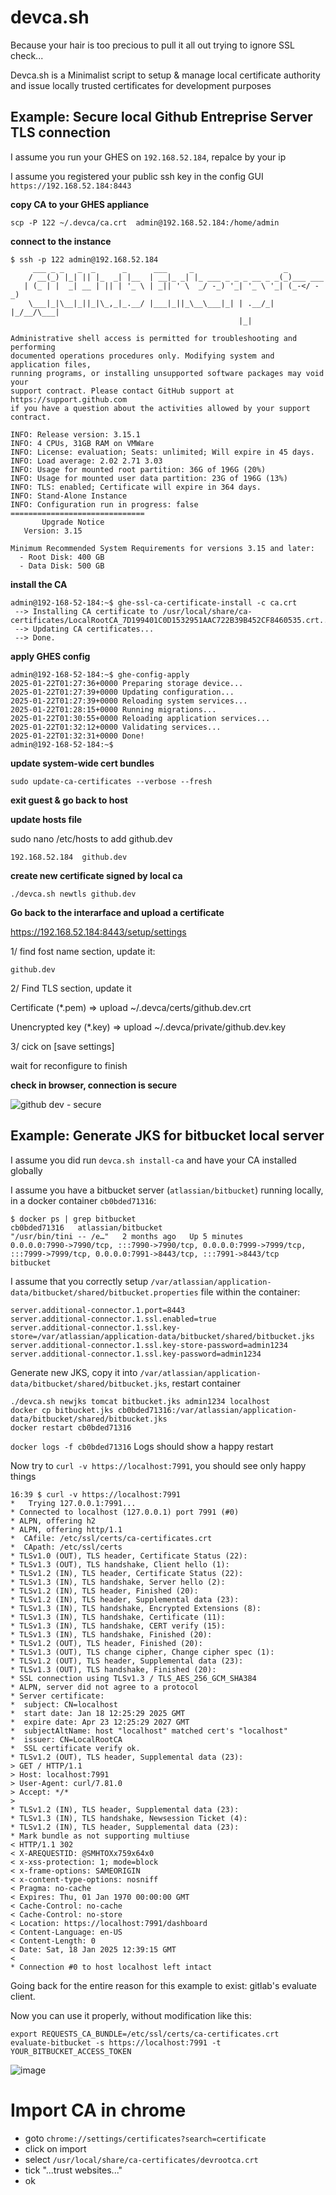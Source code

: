 # devca.sh

Because your hair is too precious to pull it all out trying to ignore SSL check...

Devca.sh is a Minimalist script to setup &amp; manage local certificate authority and issue locally trusted certificates for development purposes 

## Example: Secure local Github Entreprise Server TLS connection

I assume you run your GHES on `192.168.52.184`, repalce by your ip

I assume you registered your public ssh key in the config GUI `https://192.168.52.184:8443`

**copy CA to your GHES appliance**

```
scp -P 122 ~/.devca/ca.crt  admin@192.168.52.184:/home/admin
```

**connect to the instance**

```
$ ssh -p 122 admin@192.168.52.184
     ___ _ _   _  _      _      ___     _                    _
    / __(_) |_| || |_  _| |__  | __|_ _| |_ ___ _ _ _ __ _ _(_)___ ___
   | (_ | |  _| __ | || | '_ \ | _|| ' \  _/ -_) '_| '_ \ '_| (_-</ -_)
    \___|_|\__|_||_|\_,_|_.__/ |___|_||_\__\___|_| | .__/_| |_/__/\___|
                                                   |_|

Administrative shell access is permitted for troubleshooting and performing
documented operations procedures only. Modifying system and application files,
running programs, or installing unsupported software packages may void your
support contract. Please contact GitHub support at https://support.github.com
if you have a question about the activities allowed by your support contract.

INFO: Release version: 3.15.1
INFO: 4 CPUs, 31GB RAM on VMWare
INFO: License: evaluation; Seats: unlimited; Will expire in 45 days.
INFO: Load average: 2.02 2.71 3.03
INFO: Usage for mounted root partition: 36G of 196G (20%)
INFO: Usage for mounted user data partition: 23G of 196G (13%)
INFO: TLS: enabled; Certificate will expire in 364 days.
INFO: Stand-Alone Instance
INFO: Configuration run in progress: false
==============================
       Upgrade Notice         
   Version: 3.15              

Minimum Recommended System Requirements for versions 3.15 and later:
  - Root Disk: 400 GB        
  - Data Disk: 500 GB        
```

**install the CA**

```
admin@192-168-52-184:~$ ghe-ssl-ca-certificate-install -c ca.crt 
 --> Installing CA certificate to /usr/local/share/ca-certificates/LocalRootCA_7D199401C0D1532951AAC722B39B452CF8460535.crt...
 --> Updating CA certificates...
 --> Done.
```


**apply GHES config**

```
admin@192-168-52-184:~$ ghe-config-apply
2025-01-22T01:27:36+0000 Preparing storage device...
2025-01-22T01:27:39+0000 Updating configuration...
2025-01-22T01:27:39+0000 Reloading system services...
2025-01-22T01:28:15+0000 Running migrations...
2025-01-22T01:30:55+0000 Reloading application services...
2025-01-22T01:32:12+0000 Validating services...
2025-01-22T01:32:31+0000 Done!
admin@192-168-52-184:~$ 

```


**update system-wide cert bundles**

```
sudo update-ca-certificates --verbose --fresh
```

**exit guest & go back to host**

**update hosts file**

sudo nano /etc/hosts to add github.dev

```
192.168.52.184  github.dev
```

**create new certificate signed by local ca**

```
./devca.sh newtls github.dev
```

**Go back to the interarface and upload a certificate**

https://192.168.52.184:8443/setup/settings

1/ find fost name section, update it:

```
github.dev
```

2/ Find TLS section, update it

Certificate (*.pem)
=> upload ~/.devca/certs/github.dev.crt

Unencrypted key (*.key) 
=> upload ~/.devca/private/github.dev.key

3/ cick on [save settings]

wait for reconfigure to finish


**check in browser, connection is secure**

![github dev - secure](https://github.com/user-attachments/assets/8b493936-0cbe-4718-ac77-585d1c6df71d)






## Example: Generate JKS for bitbucket local server

I assume you did run `devca.sh install-ca` and have your CA installed globally

I assume you have a bitbucket server (`atlassian/bitbucket`) running locally, in a docker container `cb0bded71316`:

```
$ docker ps | grep bitbucket
cb0bded71316   atlassian/bitbucket                                             "/usr/bin/tini -- /e…"   2 months ago   Up 5 minutes           0.0.0.0:7990->7990/tcp, :::7990->7990/tcp, 0.0.0.0:7999->7999/tcp, :::7999->7999/tcp, 0.0.0.0:7991->8443/tcp, :::7991->8443/tcp   bitbucket

```

I assume that you correctly setup `/var/atlassian/application-data/bitbucket/shared/bitbucket.properties` file within the container:

```
server.additional-connector.1.port=8443
server.additional-connector.1.ssl.enabled=true
server.additional-connector.1.ssl.key-store=/var/atlassian/application-data/bitbucket/shared/bitbucket.jks
server.additional-connector.1.ssl.key-store-password=admin1234
server.additional-connector.1.ssl.key-password=admin1234
```

Generate new JKS, copy it into `/var/atlassian/application-data/bitbucket/shared/bitbucket.jks`, restart container

```
./devca.sh newjks tomcat bitbucket.jks admin1234 localhost
docker cp bitbucket.jks cb0bded71316:/var/atlassian/application-data/bitbucket/shared/bitbucket.jks
docker restart cb0bded71316
```

`docker logs -f cb0bded71316` Logs should show a happy restart

Now try to `curl -v https://localhost:7991`, you should see only happy things

```
16:39 $ curl -v https://localhost:7991
*   Trying 127.0.0.1:7991...
* Connected to localhost (127.0.0.1) port 7991 (#0)
* ALPN, offering h2
* ALPN, offering http/1.1
*  CAfile: /etc/ssl/certs/ca-certificates.crt
*  CApath: /etc/ssl/certs
* TLSv1.0 (OUT), TLS header, Certificate Status (22):
* TLSv1.3 (OUT), TLS handshake, Client hello (1):
* TLSv1.2 (IN), TLS header, Certificate Status (22):
* TLSv1.3 (IN), TLS handshake, Server hello (2):
* TLSv1.2 (IN), TLS header, Finished (20):
* TLSv1.2 (IN), TLS header, Supplemental data (23):
* TLSv1.3 (IN), TLS handshake, Encrypted Extensions (8):
* TLSv1.3 (IN), TLS handshake, Certificate (11):
* TLSv1.3 (IN), TLS handshake, CERT verify (15):
* TLSv1.3 (IN), TLS handshake, Finished (20):
* TLSv1.2 (OUT), TLS header, Finished (20):
* TLSv1.3 (OUT), TLS change cipher, Change cipher spec (1):
* TLSv1.2 (OUT), TLS header, Supplemental data (23):
* TLSv1.3 (OUT), TLS handshake, Finished (20):
* SSL connection using TLSv1.3 / TLS_AES_256_GCM_SHA384
* ALPN, server did not agree to a protocol
* Server certificate:
*  subject: CN=localhost
*  start date: Jan 18 12:25:29 2025 GMT
*  expire date: Apr 23 12:25:29 2027 GMT
*  subjectAltName: host "localhost" matched cert's "localhost"
*  issuer: CN=LocalRootCA
*  SSL certificate verify ok.
* TLSv1.2 (OUT), TLS header, Supplemental data (23):
> GET / HTTP/1.1
> Host: localhost:7991
> User-Agent: curl/7.81.0
> Accept: */*
> 
* TLSv1.2 (IN), TLS header, Supplemental data (23):
* TLSv1.3 (IN), TLS handshake, Newsession Ticket (4):
* TLSv1.2 (IN), TLS header, Supplemental data (23):
* Mark bundle as not supporting multiuse
< HTTP/1.1 302 
< X-AREQUESTID: @SMHTOXx759x64x0
< x-xss-protection: 1; mode=block
< x-frame-options: SAMEORIGIN
< x-content-type-options: nosniff
< Pragma: no-cache
< Expires: Thu, 01 Jan 1970 00:00:00 GMT
< Cache-Control: no-cache
< Cache-Control: no-store
< Location: https://localhost:7991/dashboard
< Content-Language: en-US
< Content-Length: 0
< Date: Sat, 18 Jan 2025 12:39:15 GMT
< 
* Connection #0 to host localhost left intact

```

Going back for the entire reason for this example to exist: gitlab's evaluate client.

Now you can use it properly, without modification like this:

```
export REQUESTS_CA_BUNDLE=/etc/ssl/certs/ca-certificates.crt
evaluate-bitbucket -s https://localhost:7991 -t YOUR_BITBUCKET_ACCESS_TOKEN
```

![image](https://github.com/user-attachments/assets/9e4a9021-57c2-462b-bf15-98130b672696)




# Import CA in chrome

- goto `chrome://settings/certificates?search=certificate`
- click on import
- select `/usr/local/share/ca-certificates/devrootca.crt`
- tick "...trust websites..."
- ok

